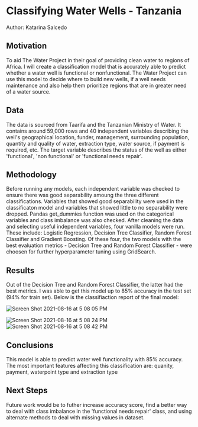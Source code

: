 # Classifying Water Wells - Tanzania 
Author: Katarina Salcedo

## Motivation
To aid The Water Project in their goal of providing clean water to regions of Africa. I will create a classification model that is accurately able to predict whether a water well is functional or nonfunctional. The Water Project can use this model to decide where to build new wells, if a well needs maintenance and also help them prioritize regions that are in greater need of a water source. 

## Data
The data is sourced from Taarifa and the Tanzanian Ministry of Water. It contains around 59,000 rows and 40 independent variables describing the well's geographical location, funder, management, surrounding population, quantity and quality of water, extraction type, water source, if payment is required, etc. The target variable describes the status of the well as either 'functional', 'non functional' or 'functional needs repair'. 

## Methodology
Before running any models, each independent variable was checked to ensure there was good separability amoung the three different classifications. Variables that showed good separability were used in the classificaton model and variables that showed little to no separability were dropped. Pandas get_dummies function was used on the categorical variables and class imbalance was also checked. After cleaning the data and selecting useful independent variables, four vanilla models were run. These include: Logistic Regression, Decision Tree Classifier, Random Forest Classifier and Gradient Boosting. Of these four, the two models with the best evaluation metrics - Decision Tree and Random Forest Classifier - were choosen for further hyperparameter tuning using GridSearch. 

## Results 
Out of the Decision Tree and Random Forest Classifier, the latter had the best metrics. I was able to get this model up to 85% accuracy in the test set (94% for train set). Below is the classifiaction report of the final model: 

![Screen Shot 2021-08-16 at 5 08 05 PM](https://user-images.githubusercontent.com/81720110/129644130-4e3c2817-495d-462a-9861-2a056b58502a.png)

![Screen Shot 2021-08-16 at 5 08 24 PM](https://user-images.githubusercontent.com/81720110/129644142-f94f6d91-7e0c-49dc-99cb-98ca93f3ca05.png)
![Screen Shot 2021-08-16 at 5 08 42 PM](https://user-images.githubusercontent.com/81720110/129644147-d5100644-8083-4872-8cc9-cf5763565898.png)

## Conclusions
This model is able to predict water well functionality with 85% accuracy. The most important features affecting this classification are: quanity, payment, waterpoint type and extraction type

## Next Steps
Future work would be to futher increase accuracy score, find a better way to deal with class imbalance in the 'functional needs repair' class, and using alternate methods to deal with missing values in dataset.  

